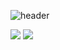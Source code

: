 

![header](https://capsule-render.vercel.app/api?type=slice&color=auto&height=300&section=header&text=HongJunHo&fontSize=90)


<img src="https://img.shields.io/badge/Java-007396?style=flat-square&logo=Java&logoColor=white"/>

<img src="https://img.shields.io/badge/Spring Boot-007396?style=flat-square&logo=Spring Boot&logoColor=white"/>

